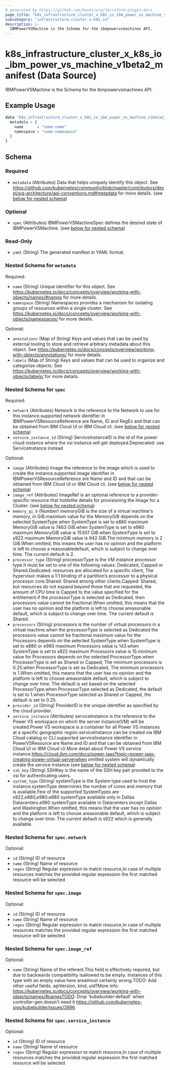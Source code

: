```yaml
---
# generated by https://github.com/hashicorp/terraform-plugin-docs
page_title: "k8s_infrastructure_cluster_x_k8s_io_ibm_power_vs_machine_v1beta2_manifest Data Source - terraform-provider-k8s"
subcategory: "infrastructure.cluster.x-k8s.io"
description: |-
  IBMPowerVSMachine is the Schema for the ibmpowervsmachines API.
---
```


# k8s_infrastructure_cluster_x_k8s_io_ibm_power_vs_machine_v1beta2_manifest (Data Source)

IBMPowerVSMachine is the Schema for the ibmpowervsmachines API.

## Example Usage

```terraform
data "k8s_infrastructure_cluster_x_k8s_io_ibm_power_vs_machine_v1beta2_manifest" "example" {
  metadata = {
    name      = "some-name"
    namespace = "some-namespace"
  }
}
```

<!-- schema generated by tfplugindocs -->
## Schema

### Required

- `metadata` (Attributes) Data that helps uniquely identify this object. See https://github.com/kubernetes/community/blob/master/contributors/devel/sig-architecture/api-conventions.md#metadata for more details. (see [below for nested schema](#nestedatt--metadata))

### Optional

- `spec` (Attributes) IBMPowerVSMachineSpec defines the desired state of IBMPowerVSMachine. (see [below for nested schema](#nestedatt--spec))

### Read-Only

- `yaml` (String) The generated manifest in YAML format.

<a id="nestedatt--metadata"></a>
### Nested Schema for `metadata`

Required:

- `name` (String) Unique identifier for this object. See https://kubernetes.io/docs/concepts/overview/working-with-objects/names/#names for more details.
- `namespace` (String) Namespaces provides a mechanism for isolating groups of resources within a single cluster. See https://kubernetes.io/docs/concepts/overview/working-with-objects/namespaces/ for more details.

Optional:

- `annotations` (Map of String) Keys and values that can be used by external tooling to store and retrieve arbitrary metadata about this object. See https://kubernetes.io/docs/concepts/overview/working-with-objects/annotations/ for more details.
- `labels` (Map of String) Keys and values that can be used to organize and categorize objects. See https://kubernetes.io/docs/concepts/overview/working-with-objects/labels/ for more details.


<a id="nestedatt--spec"></a>
### Nested Schema for `spec`

Required:

- `network` (Attributes) Network is the reference to the Network to use for this instance.supported network identifier in IBMPowerVSResourceReference are Name, ID and RegEx and that can be obtained from IBM Cloud UI or IBM Cloud cli. (see [below for nested schema](#nestedatt--spec--network))
- `service_instance_id` (String) ServiceInstanceID is the id of the power cloud instance where the vsi instance will get deployed.Deprecated: use ServiceInstance instead

Optional:

- `image` (Attributes) Image the reference to the image which is used to create the instance.supported image identifier in IBMPowerVSResourceReference are Name and ID and that can be obtained from IBM Cloud UI or IBM Cloud cli. (see [below for nested schema](#nestedatt--spec--image))
- `image_ref` (Attributes) ImageRef is an optional reference to a provider-specific resource that holdsthe details for provisioning the Image for a Cluster. (see [below for nested schema](#nestedatt--spec--image_ref))
- `memory_gi_b` (Number) memoryGiB is the size of a virtual machine's memory, in GiB.maximum value for the MemoryGiB depends on the selected SystemType.when SystemType is set to e880 maximum MemoryGiB value is 7463 GiB.when SystemType is set to e980 maximum MemoryGiB value is 15307 GiB.when SystemType is set to s922 maximum MemoryGiB value is 942 GiB.The minimum memory is 2 GiB.When omitted, this means the user has no opinion and the platform is left to choose a reasonabledefault, which is subject to change over time. The current default is 2.
- `processor_type` (String) processorType is the VM instance processor type.It must be set to one of the following values: Dedicated, Capped or Shared.Dedicated: resources are allocated for a specific client, The hypervisor makes a 1:1 binding of a partition’s processor to a physical processor core.Shared: Shared among other clients.Capped: Shared, but resources do not expand beyond those that are requested, the amount of CPU time is Capped to the value specified for the entitlement.if the processorType is selected as Dedicated, then processors value cannot be fractional.When omitted, this means that the user has no opinion and the platform is left to choose areasonable default, which is subject to change over time. The current default is Shared.
- `processors` (String) processors is the number of virtual processors in a virtual machine.when the processorType is selected as Dedicated the processors value cannot be fractional.maximum value for the Processors depends on the selected SystemType.when SystemType is set to e880 or e980 maximum Processors value is 143.when SystemType is set to s922 maximum Processors value is 15.minimum value for Processors depends on the selected ProcessorType.when ProcessorType is set as Shared or Capped, The minimum processors is 0.25.when ProcessorType is set as Dedicated, The minimum processors is 1.When omitted, this means that the user has no opinion and the platform is left to choose areasonable default, which is subject to change over time. The default is set based on the selected ProcessorType.when ProcessorType selected as Dedicated, the default is set to 1.when ProcessorType selected as Shared or Capped, the default is set to 0.25.
- `provider_id` (String) ProviderID is the unique identifier as specified by the cloud provider.
- `service_instance` (Attributes) serviceInstance is the reference to the Power VS workspace on which the server instance(VM) will be created.Power VS workspace is a container for all Power VS instances at a specific geographic region.serviceInstance can be created via IBM Cloud catalog or CLI.supported serviceInstance identifier in PowerVSResource are Name and ID and that can be obtained from IBM Cloud UI or IBM Cloud cli.More detail about Power VS service instance.https://cloud.ibm.com/docs/power-iaas?topic=power-iaas-creating-power-virtual-serverwhen omitted system will dynamically create the service instance (see [below for nested schema](#nestedatt--spec--service_instance))
- `ssh_key` (String) SSHKey is the name of the SSH key pair provided to the vsi for authenticating users.
- `system_type` (String) systemType is the System type used to host the instance.systemType determines the number of cores and memory that is available.Few of the supported SystemTypes are s922,e880,e980.e880 systemType available only in Dallas Datacenters.e980 systemType available in Datacenters except Dallas and Washington.When omitted, this means that the user has no opinion and the platform is left to choose areasonable default, which is subject to change over time. The current default is s922 which is generally available.

<a id="nestedatt--spec--network"></a>
### Nested Schema for `spec.network`

Optional:

- `id` (String) ID of resource
- `name` (String) Name of resource
- `regex` (String) Regular expression to match resource,In case of multiple resources matches the provided regular expression the first matched resource will be selected


<a id="nestedatt--spec--image"></a>
### Nested Schema for `spec.image`

Optional:

- `id` (String) ID of resource
- `name` (String) Name of resource
- `regex` (String) Regular expression to match resource,In case of multiple resources matches the provided regular expression the first matched resource will be selected


<a id="nestedatt--spec--image_ref"></a>
### Nested Schema for `spec.image_ref`

Optional:

- `name` (String) Name of the referent.This field is effectively required, but due to backwards compatibility isallowed to be empty. Instances of this type with an empty value here arealmost certainly wrong.TODO: Add other useful fields. apiVersion, kind, uid?More info: https://kubernetes.io/docs/concepts/overview/working-with-objects/names/#namesTODO: Drop 'kubebuilder:default' when controller-gen doesn't need it https://github.com/kubernetes-sigs/kubebuilder/issues/3896.


<a id="nestedatt--spec--service_instance"></a>
### Nested Schema for `spec.service_instance`

Optional:

- `id` (String) ID of resource
- `name` (String) Name of resource
- `regex` (String) Regular expression to match resource,In case of multiple resources matches the provided regular expression the first matched resource will be selected
